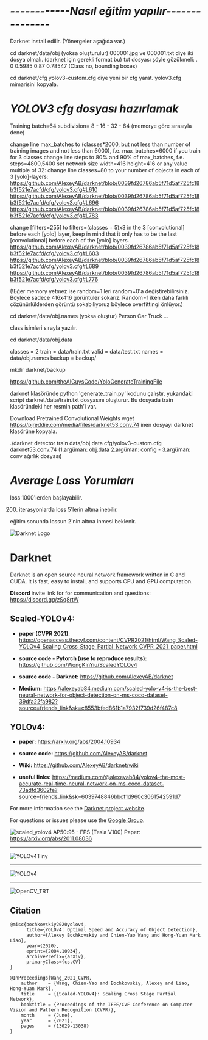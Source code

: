 # *------------Nasıl eğitim yapılır---------------*
Darknet install edilir. (Yönergeler aşağıda var.)

cd darknet/data/obj (yoksa oluşturulur)
000001.jpg ve 000001.txt diye iki dosya olmalı. (darknet için gerekli format bu)
txt dosyası şöyle gözükmeli: . 0 0.5985 0.87 0.78547 (Class no, bounding boxes)

cd darknet/cfg
yolov3-custom.cfg diye yeni bir cfg yarat. yolov3.cfg mimarisini kopyala.

# ***YOLOV3 cfg dosyası hazırlamak***
Training
batch=64
subdivision= 8 - 16 - 32 - 64 (memorye göre sırasıyla dene)

change line max_batches to (classes*2000, but not less than number of training images and not less than 6000), f.e. max_batches=6000 if you train for 3 classes
change line steps to 80% and 90% of max_batches, f.e. steps=4800,5400
set network size width=416 height=416 or any value multiple of 32:
change line classes=80 to your number of objects in each of 3 [yolo]-layers:
      https://github.com/AlexeyAB/darknet/blob/0039fd26786ab5f71d5af725fc18b3f521e7acfd/cfg/yolov3.cfg#L610
      https://github.com/AlexeyAB/darknet/blob/0039fd26786ab5f71d5af725fc18b3f521e7acfd/cfg/yolov3.cfg#L696
      https://github.com/AlexeyAB/darknet/blob/0039fd26786ab5f71d5af725fc18b3f521e7acfd/cfg/yolov3.cfg#L783
      
change [filters=255] to filters=(classes + 5)x3 in the 3 [convolutional] before each [yolo] layer, keep in mind that it only has to be the last [convolutional] before each of the [yolo] layers.
      https://github.com/AlexeyAB/darknet/blob/0039fd26786ab5f71d5af725fc18b3f521e7acfd/cfg/yolov3.cfg#L603
      https://github.com/AlexeyAB/darknet/blob/0039fd26786ab5f71d5af725fc18b3f521e7acfd/cfg/yolov3.cfg#L689
      https://github.com/AlexeyAB/darknet/blob/0039fd26786ab5f71d5af725fc18b3f521e7acfd/cfg/yolov3.cfg#L776
      
(!Eğer memory yetmez ise random=1 leri random=0'a değiştirebilirsiniz. Böylece sadece 416x416 görüntüler sokarız. Random=1 iken daha farklı çözünürlüklerden görüntü sokabiliyoruz böylece overfittingi önlüyor.)

cd darknet/data/obj.names (yoksa oluştur)
Person
Car
Truck
...

class isimleri sırayla yazılır.

cd darknet/data/obj.data

classes = 2
train = data/train.txt
valid = data/test.txt
names = data/obj.names
backup = backup/

mkdir darknet/backup

https://github.com/theAIGuysCode/YoloGenerateTrainingFile

darknet klasöründe python 'generate_train.py' kodunu çalıştır. 
yukarıdaki script darknet/data/train.txt dosyasını oluşturur. Bu dosyada train klasöründeki her resmin path'i var.
 
 Download Pretrained Convolutional Weights
 wget https://pjreddie.com/media/files/darknet53.conv.74
 inen dosyayı darknet klasörüne kopyala.
 
 ./darknet detector train data/obj.data cfg/yolov3-custom.cfg darknet53.conv.74
 (1.argüman: obj.data 2.argüman: config - 3.argüman: conv ağırlık dosyası)
 
 # ***Average Loss Yorumları***
 loss 1000'lerden başlayabilir.
 
 200. iterasyonlarda loss 5'lerin altına inebilir.
 
 eğitim sonunda lossun 2'nin altına inmesi beklenir.
 

![Darknet Logo](http://pjreddie.com/media/files/darknet-black-small.png)

# Darknet #
Darknet is an open source neural network framework written in C and CUDA. It is fast, easy to install, and supports CPU and GPU computation.

**Discord** invite link for for communication and questions: https://discord.gg/zSq8rtW

## Scaled-YOLOv4: 

* **paper (CVPR 2021)**: https://openaccess.thecvf.com/content/CVPR2021/html/Wang_Scaled-YOLOv4_Scaling_Cross_Stage_Partial_Network_CVPR_2021_paper.html

* **source code - Pytorch (use to reproduce results):** https://github.com/WongKinYiu/ScaledYOLOv4

* **source code - Darknet:** https://github.com/AlexeyAB/darknet

* **Medium:** https://alexeyab84.medium.com/scaled-yolo-v4-is-the-best-neural-network-for-object-detection-on-ms-coco-dataset-39dfa22fa982?source=friends_link&sk=c8553bfed861b1a7932f739d26f487c8

## YOLOv4:

* **paper:** https://arxiv.org/abs/2004.10934

* **source code:** https://github.com/AlexeyAB/darknet

* **Wiki:** https://github.com/AlexeyAB/darknet/wiki

* **useful links:** https://medium.com/@alexeyab84/yolov4-the-most-accurate-real-time-neural-network-on-ms-coco-dataset-73adfd3602fe?source=friends_link&sk=6039748846bbcf1d960c3061542591d7

For more information see the [Darknet project website](http://pjreddie.com/darknet).

For questions or issues please use the [Google Group](https://groups.google.com/forum/#!forum/darknet).

![scaled_yolov4](https://user-images.githubusercontent.com/4096485/112776361-281d8380-9048-11eb-8083-8728b12dcd55.png) AP50:95 - FPS (Tesla V100) Paper: https://arxiv.org/abs/2011.08036

----

![YOLOv4Tiny](https://user-images.githubusercontent.com/4096485/101363015-e5c21200-38b1-11eb-986f-b3e516e05977.png)

----

![YOLOv4](https://user-images.githubusercontent.com/4096485/90338826-06114c80-dff5-11ea-9ba2-8eb63a7409b3.png)


----

![OpenCV_TRT](https://user-images.githubusercontent.com/4096485/90338805-e5e18d80-dff4-11ea-8a68-5710956256ff.png)


## Citation

```
@misc{bochkovskiy2020yolov4,
      title={YOLOv4: Optimal Speed and Accuracy of Object Detection}, 
      author={Alexey Bochkovskiy and Chien-Yao Wang and Hong-Yuan Mark Liao},
      year={2020},
      eprint={2004.10934},
      archivePrefix={arXiv},
      primaryClass={cs.CV}
}
```

```
@InProceedings{Wang_2021_CVPR,
    author    = {Wang, Chien-Yao and Bochkovskiy, Alexey and Liao, Hong-Yuan Mark},
    title     = {{Scaled-YOLOv4}: Scaling Cross Stage Partial Network},
    booktitle = {Proceedings of the IEEE/CVF Conference on Computer Vision and Pattern Recognition (CVPR)},
    month     = {June},
    year      = {2021},
    pages     = {13029-13038}
}
```
